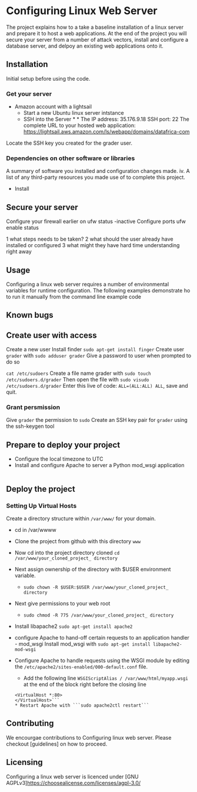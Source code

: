 # Configuring Linux Web Server
The project explains how to a take a baseline installation of a linux server and prepare it to host a web applications. At the end of the project you will secure your server from a number of attack vectors, install and configure a database server, and delpoy an existing web applications onto it.

## Installation
Initial setup before using the code.

### Get your server
* Amazon account with a lightsail
  * Start a new Ubuntu linux server intstance
  * SSH into the Server
    *
    *
The IP address: 35.176.9.18
SSH port: 22
The complete URL to your hosted web application: https://lightsail.aws.amazon.com/ls/webapp/domains/datafrica-com


Locate the SSH key you created for the grader user.

### Dependencies on other software or libraries
A summary of software you installed and configuration changes made.
iv. A list of any third-party resources you made use of to complete this project.


* Install





## Secure your server
Configure your firewall earlier on
ufw status -inactive
Configure ports
ufw enable status




1 what steps needs to be taken?
2 what should the user already have installed or configured
3 what might they have hard time understanding right away


## Usage
Configuring a linux web server requires a number of environmental variables for runtime configuration. The following examples demonstrate ho to run it manually from the command line
example code

## Known bugs


## Create user with access
Create a new user
Install finder ```sudo apt-get install finger```
Create user ```grader``` with ```sudo adduser grader```
Give a password to user when prompted to do so

```cat /etc/sudoers```
Create a file name grader with ```sudo touch /etc/sudoers.d/grader```
Then open the file with ```sudo visudo /etc/sudoers.d/grader```
Enter this live of code: ```ALL=(ALL:ALL) ALL```, save and quit.

### Grant persmission
Give ```grader``` the permission to ```sudo```
Create an SSH key pair for ```grader``` using the ssh-keygen tool



## Prepare to deploy your project
* Configure the local timezone to UTC
* Install and configure Apache to server a Python mod_wsgi application
 ```sudo apt-get install libapache2-mod-wsgi-py3
 ```


## Deploy the project
### Setting Up Virtual Hosts
Create a directory structure within ```/var/www/``` for your domain.
* cd in /var/wwww
* Clone the project from github with this directory ```www```
* Now cd into the project directory cloned ```cd /var/www/your_cloned_project_ directory```
* Next assign ownership of the directory with $USER environment variable.
  * ```sudo chown -R $USER:$USER /var/www/your_cloned_project_ directory```
* Next give permissions to your web root
  * ```sudo chmod -R 775 /var/www/your_cloned_project_ directory```

* Install libapache2 ```sudo apt-get install apache2```
*  configure Apache to hand-off certain requests to an application handler - mod_wsgi  Install mod_wsgi with ```sudo apt-get install libapache2-mod-wsgi```

* Configure Apache to handle requests using the WSGI module by editing the
```/etc/apache2/sites-enabled/000-default.conf``` file.
  * Add the following line ```WSGIScriptAlias / /var/www/html/myapp.wsgi``` at the end of the block right before the closing line
  ```/bin/bash
  <VirtualHost *:80>
  </VirtualHost>```
  * Restart Apache with ```sudo apache2ctl restart```

## Contributing
We encourgae contributions to Configuring linux web server. Please checkout  [guidelines] on how to proceed.

## Licensing
Configuring a linux web server is licenced under [GNU AGPLv3]https://choosealicense.com/licenses/agpl-3.0/
